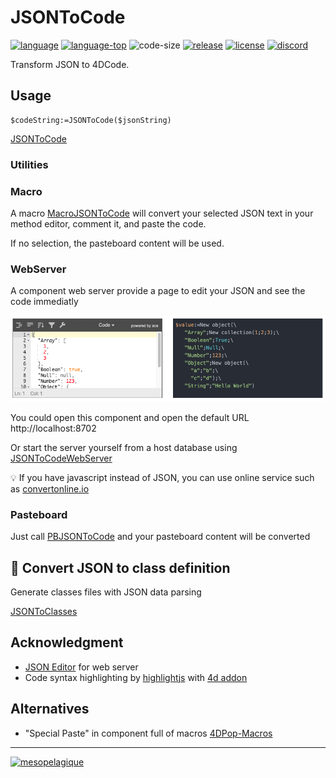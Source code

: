 ﻿# JSONToCode
[![language][code-shield]][code-url] [![language-top][code-top]][code-url] ![code-size][code-size] [![release][release-shield]][release-url] [![license][license-shield]][license-url] [![discord][discord-shield]][discord-url]

Transform JSON to 4DCode.

## Usage

```4d
$codeString:=JSONToCode($jsonString)
```
[JSONToCode](Documentation/Methods/JSONToCode.md)

### Utilities

### Macro

A macro [MacroJSONToCode](Documentation/Methods/MacroJSONToCode.md) will convert your selected JSON text in your method editor, comment it, and paste the code.

If no selection, the pasteboard content will be used.

### WebServer

A component web server provide a page to edit your JSON and see the code immediatly

<img src="Documentation/preview.png" alt="preview"
	title="preview" width="600" />

You could open this component and open the default URL http://localhost:8702

Or start the server yourself from a host database using  [JSONToCodeWebServer](Documentation/Methods/JSONToCodeWebServer.md)

💡 If you have javascript instead of JSON, you can use online service such as [convertonline.io](https://www.convertonline.io/convert/js-to-json)

### Pasteboard

Just call  [PBJSONToCode](Documentation/Methods/PBJSONToCode.md) and your pasteboard content will be converted

## 🚧 Convert JSON to class definition

Generate classes files with JSON data parsing

 [JSONToClasses](Documentation/Methods/JSONToClasses.md)

## Acknowledgment

- [JSON Editor](https://github.com/josdejong/jsoneditor) for web server
- Code syntax highlighting by [highlightjs](https://highlightjs.org/) with [4d addon](https://github.com/highlightjs/highlightjs-4d)

## Alternatives

- "Special Paste" in component full of macros [4DPop-Macros](https://github.com/vdelachaux/4DPop-Macros)

---

[<img src="https://mesopelagique.github.io/quatred.png" alt="mesopelagique"/>](https://mesopelagique.github.io/)

<!-- MARKDOWN LINKS & IMAGES -->
<!-- https://www.markdownguide.org/basic-syntax/#reference-style-links -->
[code-shield]: https://img.shields.io/static/v1?label=language&message=4d&color=blue
[code-top]: https://img.shields.io/github/languages/top/mesopelagique/JSONToCode.svg
[code-size]: https://img.shields.io/github/languages/code-size/mesopelagique/JSONToCode.svg
[code-url]: https://developer.4d.com/
[release-shield]: https://img.shields.io/github/v/release/mesopelagique/JSONToCode
[release-url]: https://github.com/mesopelagique/JSONToCode/releases/latest
[license-shield]: https://img.shields.io/github/license/mesopelagique/JSONToCode
[license-url]: LICENSE.md
[discord-shield]: https://img.shields.io/badge/chat-discord-7289DA?logo=discord&style=flat
[discord-url]: https://discord.gg/dVTqZHr
